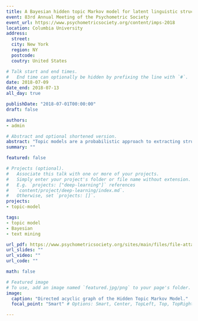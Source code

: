 ```yaml
---
title: A Bayesian hidden topic Markov model for latent linguistic structure
event: 83rd Annual Meeting of the Psychometric Society
event_url: https://www.psychometricsociety.org/content/imps-2018
location: Columbia University
address:
  street:
  city: New York
  region: NY
  postcode:
  coutry: United States

# Talk start and end times.
#   End time can optionally be hidden by prefixing the line with `#`.
date: 2018-07-09
date_end: 2018-07-13
all_day: true

publishDate: "2018-07-01T00:00:00"
draft: false

authors:
- admin

# Abstract and optional shortened version.
abstract: "Topic models are a probabilistic approach to extracting structural information from discrete data and have been used with great success for text mining. The topic model is a mixture model that represents a collection of words (i.e., a document) as a mixture of topic-specific distributions over the words. A recent development in topic modeling, the Hidden Topic Markov Model (HTMM), incorporates hidden Markov models to model contiguous latent topics and better handle word sense disambiguation. This is a departure from the standard 'bag-of-words' assumption of the seminal Latent Dirichlet Allocation (LDA) model and has been shown to have better predictive accuracy for new documents and qualitatively more interpretable topics. We detail the state space model used by the HTMM and propose a Gibbs sampling algorithm for Bayesian inference. The performance of the Gibbs sampler and an EM algorithm are compared in a simulation study. The HTMM is demonstrated on an empirical data set and compared to LDA. Unlike LDA, the HTMM is capable of modeling dependency among the latent topics in a corpus of documents. The topic distributions can be used for a variety of goals including identification of similar documents, network analysis, and identification of key topics in a corpus. The HTMM and related topic models offer a fully probabilistic statistical framework for modeling textual data that often results from open-ended questionnaires, diaries, interviews, and other information-rich sources of data that cannot be easily analyzed with traditional statistical methods."
summary: ""

featured: false

# Projects (optional).
#   Associate this talk with one or more of your projects.
#   Simply enter your project's folder or file name without extension.
#   E.g. `projects: ["deep-learning"]` references
#   `content/project/deep-learning/index.md`.
#   Otherwise, set `projects: []`.
projects:
- topic-model

tags:
- topic model
- Bayesian
- text mining

url_pdf: https://www.psychometricsociety.org/sites/main/files/file-attachments/imps_2018_final_program_f.pdf
url_slides: ""
url_video: ""
url_code: ""

math: false

# Featured image
# To use, add an image named `featured.jpg/png` to your page's folder.
image:
  caption: "Directed acyclic graph of the Hidden Topic Markov Model."
  focal_point: "Smart" # Options: Smart, Center, TopLeft, Top, TopRight, Left, Right, BottomLeft, Bottom, BottomRight

---
```

